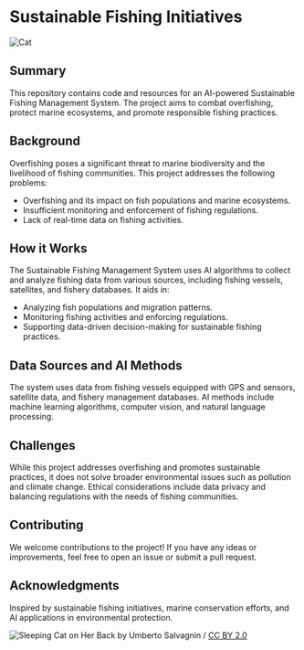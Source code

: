 # Sustainable Fishing Initiatives

![Cat](https://upload.wikimedia.org/wikipedia/commons/5/5e/Sleeping_cat_on_her_back.jpg)

## Summary

This repository contains code and resources for an AI-powered Sustainable Fishing Management System. The project aims to combat overfishing, protect marine ecosystems, and promote responsible fishing practices.

## Background

Overfishing poses a significant threat to marine biodiversity and the livelihood of fishing communities. This project addresses the following problems:

* Overfishing and its impact on fish populations and marine ecosystems.
* Insufficient monitoring and enforcement of fishing regulations.
* Lack of real-time data on fishing activities.

## How it Works

The Sustainable Fishing Management System uses AI algorithms to collect and analyze fishing data from various sources, including fishing vessels, satellites, and fishery databases. It aids in:

* Analyzing fish populations and migration patterns.
* Monitoring fishing activities and enforcing regulations.
* Supporting data-driven decision-making for sustainable fishing practices.

## Data Sources and AI Methods

The system uses data from fishing vessels equipped with GPS and sensors, satellite data, and fishery management databases. AI methods include machine learning algorithms, computer vision, and natural language processing.

## Challenges

While this project addresses overfishing and promotes sustainable practices, it does not solve broader environmental issues such as pollution and climate change. Ethical considerations include data privacy and balancing regulations with the needs of fishing communities.

## Contributing

We welcome contributions to the project! If you have any ideas or improvements, feel free to open an issue or submit a pull request.

## Acknowledgments

Inspired by sustainable fishing initiatives, marine conservation efforts, and AI applications in environmental protection.

![Sleeping Cat on Her Back by Umberto Salvagnin](https://commons.wikimedia.org/wiki/File:Sleeping_cat_on_her_back.jpg#filelinks) / [CC BY 2.0](https://creativecommons.org/licenses/by/2.0)

